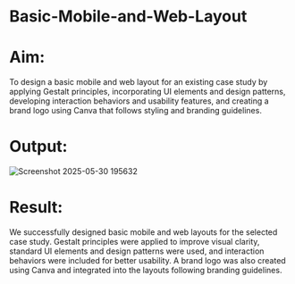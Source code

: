 # Basic-Mobile-and-Web-Layout

# Aim:

To design a basic mobile and web layout for an existing case study by applying Gestalt principles, incorporating UI elements and design patterns, developing interaction behaviors and usability features, and creating a brand logo using Canva that follows styling and branding guidelines.

# Output:

![Screenshot 2025-05-30 195632](https://github.com/user-attachments/assets/01bec997-1f7a-4559-a8a6-0373241e11e9)


# Result:

We successfully designed basic mobile and web layouts for the selected case study. Gestalt principles were applied to improve visual clarity, standard UI elements and design patterns were used, and interaction behaviors were included for better usability. A brand logo was also created using Canva and integrated into the layouts following branding guidelines.
